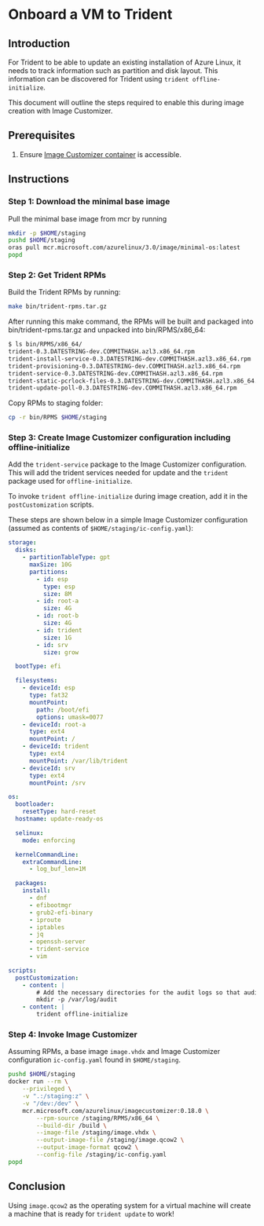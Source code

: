 
# Onboard a VM to Trident

## Introduction

For Trident to be able to update an existing installation of Azure Linux, it needs to track information such as partition and disk layout. This information can be discovered for Trident using `trident offline-initialize`.

This document will outline the steps required to enable this during image creation with Image Customizer.

## Prerequisites

1. Ensure [Image Customizer container](https://microsoft.github.io/azure-linux-image-tools/imagecustomizer/quick-start/quick-start.html) is accessible.

## Instructions

### Step 1: Download the minimal base image

Pull the minimal base image from mcr by running

``` bash
mkdir -p $HOME/staging
pushd $HOME/staging
oras pull mcr.microsoft.com/azurelinux/3.0/image/minimal-os:latest
popd
```

### Step 2: Get Trident RPMs

Build the Trident RPMs by running:

``` bash
make bin/trident-rpms.tar.gz
```

After running this make command, the RPMs will be built and packaged into bin/trident-rpms.tar.gz and unpacked into bin/RPMS/x86_64:

``` bash
$ ls bin/RPMS/x86_64/
trident-0.3.DATESTRING-dev.COMMITHASH.azl3.x86_64.rpm
trident-install-service-0.3.DATESTRING-dev.COMMITHASH.azl3.x86_64.rpm
trident-provisioning-0.3.DATESTRING-dev.COMMITHASH.azl3.x86_64.rpm
trident-service-0.3.DATESTRING-dev.COMMITHASH.azl3.x86_64.rpm
trident-static-pcrlock-files-0.3.DATESTRING-dev.COMMITHASH.azl3.x86_64.rpm
trident-update-poll-0.3.DATESTRING-dev.COMMITHASH.azl3.x86_64.rpm
```

Copy RPMs to staging folder:

``` bash
cp -r bin/RPMS $HOME/staging
```

### Step 3: Create Image Customizer configuration including offline-initialize

Add the `trident-service` package to the Image Customizer configuration. This will add the trident services needed for update and the `trident` package used for `offline-initialize`.

To invoke `trident offline-initialize` during image creation, add it in the `postCustomization` scripts.

These steps are shown below in a simple Image Customizer configuration (assumed as contents of `$HOME/staging/ic-config.yaml`):

``` yaml
storage:
  disks:
    - partitionTableType: gpt
      maxSize: 10G
      partitions:
        - id: esp
          type: esp
          size: 8M
        - id: root-a
          size: 4G
        - id: root-b
          size: 4G
        - id: trident
          size: 1G
        - id: srv
          size: grow

  bootType: efi

  filesystems:
    - deviceId: esp
      type: fat32
      mountPoint:
        path: /boot/efi
        options: umask=0077
    - deviceId: root-a
      type: ext4
      mountPoint: /
    - deviceId: trident
      type: ext4
      mountPoint: /var/lib/trident
    - deviceId: srv
      type: ext4
      mountPoint: /srv

os:
  bootloader:
    resetType: hard-reset
  hostname: update-ready-os

  selinux:
    mode: enforcing

  kernelCommandLine:
    extraCommandLine:
      - log_buf_len=1M

  packages:
    install:
      - dnf
      - efibootmgr
      - grub2-efi-binary
      - iproute
      - iptables
      - jq
      - openssh-server
      - trident-service
      - vim

scripts:
  postCustomization:
    - content: |
        # Add the necessary directories for the audit logs so that auditd can start
        mkdir -p /var/log/audit
    - content: |
        trident offline-initialize
```

### Step 4: Invoke Image Customizer

Assuming RPMs, a base image `image.vhdx` and Image Customizer configuration `ic-config.yaml` found in `$HOME/staging`.

``` bash
pushd $HOME/staging
docker run --rm \
    --privileged \
    -v ".:/staging:z" \
    -v "/dev:/dev" \
    mcr.microsoft.com/azurelinux/imagecustomizer:0.18.0 \
        --rpm-source /staging/RPMS/x86_64 \
        --build-dir /build \
        --image-file /staging/image.vhdx \
        --output-image-file /staging/image.qcow2 \
        --output-image-format qcow2 \
        --config-file /staging/ic-config.yaml
popd
```

## Conclusion

Using `image.qcow2` as the operating system for a virtual machine will create a machine that is ready for `trident update` to work!
